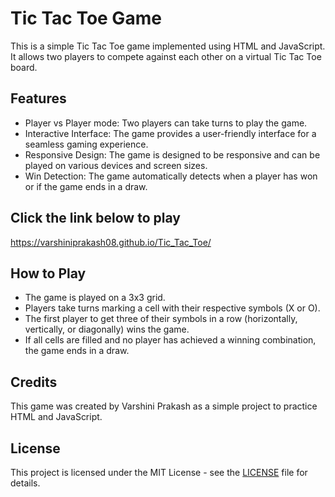 # Tic Tac Toe Game

This is a simple Tic Tac Toe game implemented using HTML and JavaScript. It allows two players to compete against each other on a virtual Tic Tac Toe board.

## Features

- Player vs Player mode: Two players can take turns to play the game.
- Interactive Interface: The game provides a user-friendly interface for a seamless gaming experience.
- Responsive Design: The game is designed to be responsive and can be played on various devices and screen sizes.
- Win Detection: The game automatically detects when a player has won or if the game ends in a draw.

## Click the link below to play
https://varshiniprakash08.github.io/Tic_Tac_Toe/


## How to Play

- The game is played on a 3x3 grid.
- Players take turns marking a cell with their respective symbols (X or O).
- The first player to get three of their symbols in a row (horizontally, vertically, or diagonally) wins the game.
- If all cells are filled and no player has achieved a winning combination, the game ends in a draw.

## Credits

This game was created by Varshini Prakash as a simple project to practice HTML and JavaScript.

## License

This project is licensed under the MIT License - see the [LICENSE](LICENSE) file for details.
